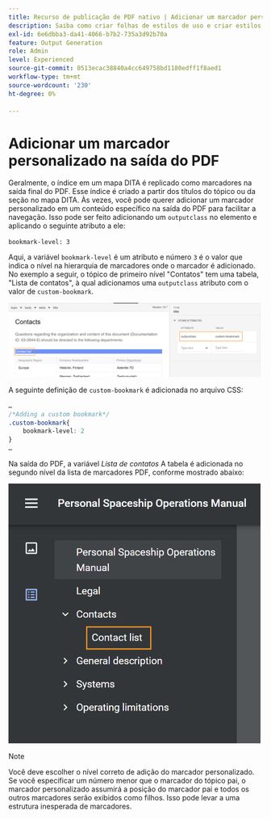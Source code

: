 ```yaml
---
title: Recurso de publicação de PDF nativo | Adicionar um marcador personalizado na saída do PDF
description: Saiba como criar folhas de estilos de uso e criar estilos para o seu conteúdo.
exl-id: 6e6dbba3-da41-4066-b7b2-735a3d92b70a
feature: Output Generation
role: Admin
level: Experienced
source-git-commit: 0513ecac38840a4cc649758bd1180edff1f8aed1
workflow-type: tm+mt
source-wordcount: '230'
ht-degree: 0%

---
```


# Adicionar um marcador personalizado na saída do PDF

Geralmente, o índice em um mapa DITA é replicado como marcadores na saída final do PDF. Esse índice é criado a partir dos títulos do tópico ou da seção no mapa DITA. Às vezes, você pode querer adicionar um marcador personalizado em um conteúdo específico na saída do PDF para facilitar a navegação. Isso pode ser feito adicionando um `outputclass` no elemento e aplicando o seguinte atributo a ele:

`bookmark-level: 3`

Aqui, a variável `bookmark-level` é um atributo e número `3` é o valor que indica o nível na hierarquia de marcadores onde o marcador é adicionado. No exemplo a seguir, o tópico de primeiro nível &quot;Contatos&quot; tem uma tabela, &quot;Lista de contatos&quot;, à qual adicionamos uma `outputclass` atributo com o valor de `custom-bookmark`.


<img src="./assets/custom-bookmark-attribute.png" width="500">

A seguinte definição de `custom-bookmark` é adicionada no arquivo CSS:

```css
…
/*Adding a custom bookmark*/
.custom-bookmark{
    bookmark-level: 2
}
…
```

Na saída do PDF, a variável *Lista de contatos* A tabela é adicionada no segundo nível da lista de marcadores PDF, conforme mostrado abaixo:

<img src="./assets/custom-bookmark-in-pdf-output.png" width="500">

>[!NOTE]
>
>Você deve escolher o nível correto de adição do marcador personalizado. Se você especificar um número menor que o marcador do tópico pai, o marcador personalizado assumirá a posição do marcador pai e todos os outros marcadores serão exibidos como filhos. Isso pode levar a uma estrutura inesperada de marcadores.
